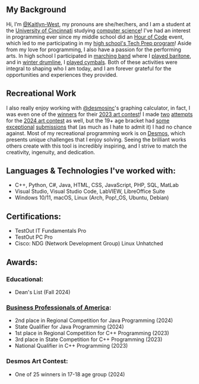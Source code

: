 ## My Background
  Hi, I’m [@Kaitlyn-West](https://github.com/Kaitlyn-West), my pronouns are she/her/hers, and I am a student at the [University of Cincinnati](https://uc.edu) studying [computer science](https://ceas.uc.edu/academics/departments/computer-science/degrees-programs/computer-science-bachelor-of-science.html)! I've had an interest in programming ever since my middle school did an [Hour of Code](https://code.org) event, which led to me participating in my [high school's Tech Prep program](https://centervilleitcs.com)! Aside from my love for programming, I also have a passion for the performing arts. In high school I participated in [marching band](https://youtu.be/PoQOS9aAL9A?si=9SlV_SQMoCg4N9_S) where I [played baritone](https://www.youtube.com/watch?v=EtGiZ8_5iSI), and in [winter drumline](https://youtu.be/DwyODt1GPcw?si=U35vGN6Z0Om2F34L), I [played cymbals](https://www.youtube.com/watch?v=gDi9bAtpnC8). Both of these activities were integral to shaping who I am today, and I am forever grateful for the opportunities and experiences they provided. 

## Recreational Work
  I also really enjoy working with [@desmosinc](https://github.com/desmosinc)'s graphing calculator, in fact, I was even one of the [winners](https://www.desmos.com/art-2023#17;sahvbml7w7) for their [2023 art contest](https://www.desmos.com/art-2023#17)! I made [two](https://www.desmos.com/3d/sqwdaw1teh) [attempts](https://www.desmos.com/calculator/eqzu1wlhlq) for the [2024 art contest](https://desmos.com/art) as well, but the 19+ age bracket had [some](https://www.desmos.com/art#19;7rjmjitoa2) [exceptional](https://www.desmos.com/art#19;vjolrybqdt) [submissions](https://www.desmos.com/art#19;icoaxvej64) that (as much as I hate to admit it) I had no chance against. Most of my recreational programming work is on [Desmos](https://desmos.com), which presents unique challenges that I enjoy solving. Seeing the brilliant works others create with this tool is incredibly inspiring, and I strive to match the creativity, ingenuity, and dedication.

## Languages & Technologies I've worked with:
- C++, Python, C#, Java, HTML, CSS, JavaScript, PHP, SQL, MatLab
- Visual Studio, Visual Studio Code, LabVIEW, LibreOffice Suite
- Windows 10/11, macOS, Linux (Arch, Pop!_OS, Ubuntu, Debian)

## Certifications:
-	TestOut IT Fundamentals Pro
-	TestOut PC Pro
-	Cisco: NDG (Network Development Group) Linux Unhatched

## Awards:
### Educational:
  - Dean's List (Fall 2024)
### [Business Professionals of America](https://bpa.org):
  - 2nd place in Regional Competition for Java Programming (2024)
  -	State Qualifier for Java Programming (2024)
  - 1st place in Regional Competition for C++ Programming (2023)
  -	3rd place in State Competition for C++ Programming (2023)
  -	National Qualifier in C++ Programming (2023)
### Desmos Art Contest:
  - One of 25 winners in 17-18 age group (2024)
